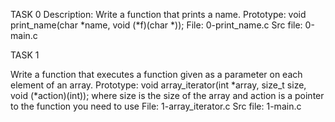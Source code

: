 TASK 0
Description: Write a function that prints a name.
Prototype: void print_name(char *name, void (*f)(char *));
File: 0-print_name.c
Src file: 0-main.c

TASK 1

Write a function that executes a function given as a parameter on each element of an array.
Prototype: void array_iterator(int *array, size_t size, void (*action)(int));
where size is the size of the array
and action is a pointer to the function you need to use
File: 1-array_iterator.c
Src file: 1-main.c

